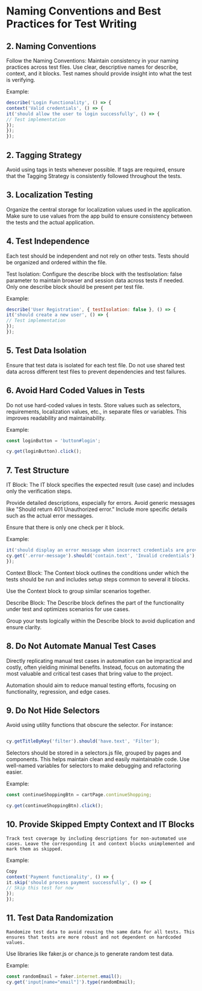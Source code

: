 # Naming Conventions and Best Practices for Test Writing

## 2. Naming Conventions
   Follow the Naming Conventions: Maintain consistency in your naming practices across test files. Use clear, descriptive names for describe, context, and it blocks. Test names should provide insight into what the test is verifying.

Example:

```js
describe('Login Functionality', () => {
context('Valid credentials', () => {
it('should allow the user to login successfully', () => {
// Test implementation
});
});
});
```

## 2. Tagging Strategy
   Avoid using tags in tests whenever possible. If tags are required, ensure that the Tagging Strategy is consistently followed throughout the tests.

## 3. Localization Testing
   Organize the central storage for localization values used in the application. Make sure to use values from the app build to ensure consistency between the tests and the actual application.

## 4. Test Independence
   Each test should be independent and not rely on other tests. Tests should be organized and ordered within the file.

Test Isolation: Configure the describe block with the testIsolation: false parameter to maintain browser and session data across tests if needed. Only one describe block should be present per test file.

Example:

```js
describe('User Registration', { testIsolation: false }, () => {
it('should create a new user', () => {
// Test implementation
});
});
```
## 5. Test Data Isolation
   Ensure that test data is isolated for each test file. Do not use shared test data across different test files to prevent dependencies and test failures.

## 6. Avoid Hard Coded Values in Tests
   Do not use hard-coded values in tests. Store values such as selectors, requirements, localization values, etc., in separate files or variables. This improves readability and maintainability.

Example:

```js
const loginButton = 'button#login';

cy.get(loginButton).click();
```
## 7. Test Structure
   IT Block:
   The IT block specifies the expected result (use case) and includes only the verification steps.

Provide detailed descriptions, especially for errors. Avoid generic messages like "Should return 401 Unauthorized error." Include more specific details such as the actual error messages.

Ensure that there is only one check per it block.

Example:

```js
it('should display an error message when incorrect credentials are provided', () => {
cy.get('.error-message').should('contain.text', 'Invalid credentials');
});
```
Context Block:
The Context block outlines the conditions under which the tests should be run and includes setup steps common to several it blocks.

Use the Context block to group similar scenarios together.

Describe Block:
The Describe block defines the part of the functionality under test and optimizes scenarios for use cases.

Group your tests logically within the Describe block to avoid duplication and ensure clarity.

## 8. Do Not Automate Manual Test Cases
   Directly replicating manual test cases in automation can be impractical and costly, often yielding minimal benefits. Instead, focus on automating the most valuable and critical test cases that bring value to the project.

Automation should aim to reduce manual testing efforts, focusing on functionality, regression, and edge cases.

## 9. Do Not Hide Selectors
   Avoid using utility functions that obscure the selector. For instance:

```js

cy.getTitleByKey('filter').should('have.text', 'Filter');
```
Selectors should be stored in a selectors.js file, grouped by pages and components. This helps maintain clean and easily maintainable code. Use well-named variables for selectors to make debugging and refactoring easier.

Example:

```js
const continueShoppingBtn = cartPage.continueShopping;

cy.get(continueShoppingBtn).click();
```

## 10. Provide Skipped Empty Context and IT Blocks
    Track test coverage by including descriptions for non-automated use cases. Leave the corresponding it and context blocks unimplemented and mark them as skipped.

Example:

```js
Copy
context('Payment functionality', () => {
it.skip('should process payment successfully', () => {
// Skip this test for now
});
});
```
## 11. Test Data Randomization
    Randomize test data to avoid reusing the same data for all tests. This ensures that tests are more robust and not dependent on hardcoded values.

Use libraries like faker.js or chance.js to generate random test data.

Example:

```js
const randomEmail = faker.internet.email();
cy.get('input[name="email"]').type(randomEmail);
```